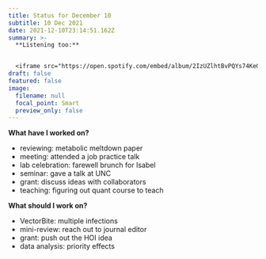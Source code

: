 ```yaml
---
title: Status for December 10
subtitle: 10 Dec 2021
date: 2021-12-10T23:14:51.162Z
summary: >-
  **Listening too:**


  <iframe src="https://open.spotify.com/embed/album/2IzUZlhtBvPQYs74KeG6fb" width="100%" height="380" frameBorder="0" allowfullscreen="" allow="autoplay; clipboard-write; encrypted-media; fullscreen; picture-in-picture"></iframe>
draft: false
featured: false
image:
  filename: null
  focal_point: Smart
  preview_only: false
---
```

**What have I worked on?**

* reviewing: metabolic meltdown paper
* meeting: attended a job practice talk
* lab celebration: farewell brunch for Isabel
* seminar: gave a talk at UNC
* grant: discuss ideas with collaborators
* teaching: figuring out quant course to teach

**What should I work on?**

* VectorBite: multiple infections
* mini-review: reach out to journal editor
* grant: push out the HOI idea
* data analysis: priority effects